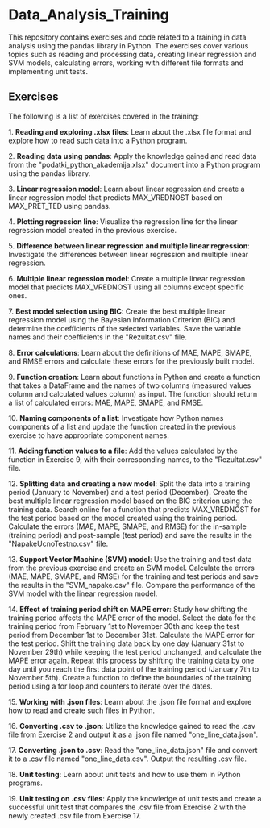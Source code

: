 # Data_Analysis_Training
This repository contains exercises and code related to a training in data analysis using the pandas library in Python. The exercises cover various topics such as reading and processing data, creating linear regression and SVM models, calculating errors, working with different file formats and implementing unit tests.

## Exercises

The following is a list of exercises covered in the training:

1\. **Reading and exploring .xlsx files**: Learn about the .xlsx file format and explore how to read such data into a Python program.

2\. **Reading data using pandas**: Apply the knowledge gained and read data from the "podatki_python_akademija.xlsx" document into a Python program using the pandas library.

3\. **Linear regression model**: Learn about linear regression and create a linear regression model that predicts MAX_VREDNOST based on MAX_PRET_TED using pandas.

4\. **Plotting regression line**: Visualize the regression line for the linear regression model created in the previous exercise.

5\. **Difference between linear regression and multiple linear regression**: Investigate the differences between linear regression and multiple linear regression.

6\. **Multiple linear regression model**: Create a multiple linear regression model that predicts MAX_VREDNOST using all columns except specific ones.

7\. **Best model selection using BIC**: Create the best multiple linear regression model using the Bayesian Information Criterion (BIC) and determine the coefficients of the selected variables. Save the variable names and their coefficients in the "Rezultat.csv" file.

8\. **Error calculations**: Learn about the definitions of MAE, MAPE, SMAPE, and RMSE errors and calculate these errors for the previously built model.

9\. **Function creation**: Learn about functions in Python and create a function that takes a DataFrame and the names of two columns (measured values column and calculated values column) as input. The function should return a list of calculated errors: MAE, MAPE, SMAPE, and RMSE.

10\. **Naming components of a list**: Investigate how Python names components of a list and update the function created in the previous exercise to have appropriate component names.

11\. **Adding function values to a file**: Add the values calculated by the function in Exercise 9, with their corresponding names, to the "Rezultat.csv" file.

12\. **Splitting data and creating a new model**: Split the data into a training period (January to November) and a test period (December). Create the best multiple linear regression model based on the BIC criterion using the training data. Search online for a function that predicts MAX_VREDNOST for the test period based on the model created using the training period. Calculate the errors (MAE, MAPE, SMAPE, and RMSE) for the in-sample (training period) and post-sample (test period) and save the results in the "NapakeUcnoTestno.csv" file.

13\. **Support Vector Machine (SVM) model**: Use the training and test data from the previous exercise and create an SVM model. Calculate the errors (MAE, MAPE, SMAPE, and RMSE) for the training and test periods and save the results in the "SVM_napake.csv" file. Compare the performance of the SVM model with the linear regression model.

14\. **Effect of training period shift on MAPE error**: Study how shifting the training period affects the MAPE error of the model. Select the data for the training period from February 1st to November 30th and keep the test period from December 1st to December 31st. Calculate the MAPE error for the test period. Shift the training data back by one day (January 31st to November 29th) while keeping the test period unchanged, and calculate the MAPE error again. Repeat this process by shifting the training data by one day until you reach the first data point of the training period (January 7th to November 5th). Create a function to define the boundaries of the training period using a for loop and counters to iterate over the dates.

15\. **Working with .json files**: Learn about the .json file format and explore how to read and create such files in Python.

16\. **Converting .csv to .json**: Utilize the knowledge gained to read the .csv file from Exercise 2 and output it as a .json file named "one_line_data.json".

17\. **Converting .json to .csv**: Read the "one_line_data.json" file and convert it to a .csv file named "one_line_data.csv". Output the resulting .csv file.

18\. **Unit testing**: Learn about unit tests and how to use them in Python programs.

19\. **Unit testing on .csv files**: Apply the knowledge of unit tests and create a successful unit test that compares the .csv file from Exercise 2 with the newly created .csv file from Exercise 17.
